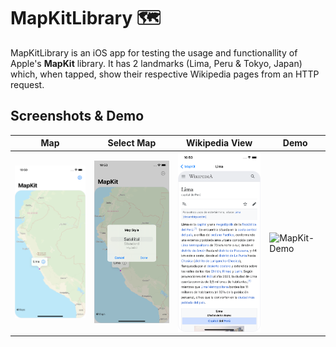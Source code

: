 # MapKitLibrary 🗺
MapKitLibrary is an iOS app for testing the usage and functionallity of Apple's **MapKit** library. It has 2 landmarks (Lima, Peru & Tokyo, Japan) which, when tapped, show their respective Wikipedia pages from an HTTP request.

## Screenshots & Demo
| Map | Select Map | Wikipedia View | Demo |
| --- | --- | --- | --- |
| <img src="images/Image-MapKit-Map.png" alt="MapKit-Home" width="200" /> | <img src="images/Image-MapKit-MapSelector.png" alt="MapKit-MapSelector" width="200" /> | <img src="images/Image-MapKit-CountryInfo.png" alt="MapKit-CountryInfo" width="200" /> | <img src="images/gifs/Gif-MapKit-Demo.gif" alt="MapKit-Demo" width="200" /> |
